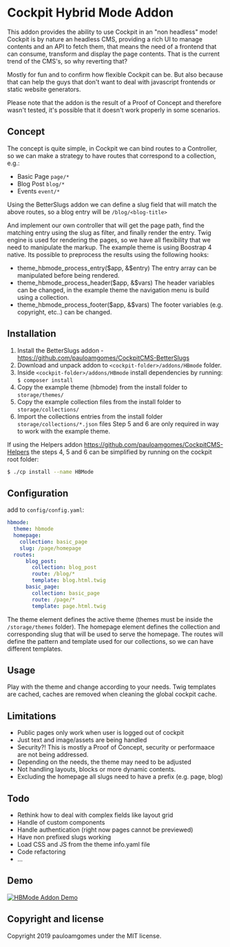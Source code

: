# Cockpit Hybrid Mode Addon

This addon provides the ability to use Cockpit in an "non headless" mode!
Cockpit is by nature an headless CMS, providing a rich UI to manage contents and an API to fetch them, that means the need of a frontend that can consume, transform and display the page contents. That is the current trend of the CMS's, so why reverting that?

Mostly for fun and to confirm how flexible Cockpit can be.
But also because that can help the guys that don't want to deal with javascript frontends or static website generators.

Please note that the addon is the result of a Proof of Concept and therefore wasn't tested, it's possible that it doesn't work properly in some scenarios.

## Concept

The concept is quite simple, in Cockpit we can bind routes to a Controller, so we can make a strategy to have routes that correspond to a collection, e.g.:

* Basic Page  `page/*`
* Blog Post   `blog/*`
* Events      `event/*`

Using the BetterSlugs addon we can define a slug field that will match the above routes, so a blog entry will be `/blog/<blog-title>`

And implement our own controller that will get the page path, find the matching entry using the slug as filter, and finally render the entry.
Twig engine is used for rendering the pages, so we have all flexibility that we need to manipulate the markup.
The example theme is using Boostrap 4 native.
Its possible to preprocess the results using the following hooks:

- theme_hbmode_process_entry($app, &$entry)
The entry array can be manipulated before being rendered.
- theme_hbmode_process_header($app, &$vars)
The header variables can be changed, in the example theme the navigation menu is build using a collection.
- theme_hbmode_process_footer($app, &$vars)
The footer variables (e.g. copyright, etc..) can be changed.

## Installation

1. Install the BetterSlugs addon - https://github.com/pauloamgomes/CockpitCMS-BetterSlugs
2. Download and unpack addon to `<cockpit-folder>/addons/HBmode` folder.
3. Inside `<cockpit-folder>/addons/HBmode` install dependencies by running:
  `$ composer install`
4. Copy the example theme (hbmode) from the install folder to `storage/themes/`
5. Copy the example collection files from the install folder to `storage/collections/`
6. Import the collections entries from the install folder `storage/collections/*.json` files
   Step 5 and 6 are only required in way to work with the example theme.

If using the Helpers addon https://github.com/pauloamgomes/CockpitCMS-Helpers the steps 4, 5 and 6 can be simplified by running on the cockpit root folder:

```bash
$ ./cp install --name HBMode
```

## Configuration

add to `config/config.yaml`:

```yaml
hbmode:
  theme: hbmode
  homepage:
    collection: basic_page
    slug: /page/homepage
  routes:
      blog_post:
        collection: blog_post
        route: /blog/*
        template: blog.html.twig
      basic_page:
        collection: basic_page
        route: /page/*
        template: page.html.twig
```

The theme element defines the active theme (themes must be inside the `/storage/themes` folder).
The homepage element defines the collection and corresponding slug that will be used to serve the homepage.
The routes will define the pattern and template used for our collections, so we can have different templates.

## Usage

Play with the theme and change according to your needs.
Twig templates are cached, caches are removed when cleaning the global cockpit cache.

## Limitations

* Public pages only work when user is logged out of cockpit
* Just text and image/assets are being handled
* Security?! This is mostly a Proof of Concept, security or performaace are not being addressed.
* Depending on the needs, the theme may need to be adjusted
* Not handling layouts, blocks or more dynamic contents.
* Excluding the homepage all slugs need to have a prefix (e.g. page, blog)

## Todo

* Rethink how to deal with complex fields like layout grid
* Handle of custom components
* Handle authentication (right now pages cannot be previewed)
* Have non prefixed slugs working
* Load CSS and JS from the theme info.yaml file
* Code refactoring
* ...

## Demo

[![HBMode Addon Demo](http://img.youtube.com/vi/y7XehxEuw24/0.jpg)](http://www.youtube.com/watch?v=y7XehxEuw24 "HBMode Addon for Cockpit CMS")

## Copyright and license

Copyright 2019 pauloamgomes under the MIT license.

